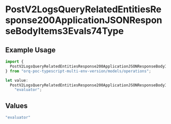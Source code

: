 # PostV2LogsQueryRelatedEntitiesResponse200ApplicationJSONResponseBodyItems3Evals74Type

## Example Usage

```typescript
import {
  PostV2LogsQueryRelatedEntitiesResponse200ApplicationJSONResponseBodyItems3Evals74Type,
} from "orq-poc-typescript-multi-env-version/models/operations";

let value:
  PostV2LogsQueryRelatedEntitiesResponse200ApplicationJSONResponseBodyItems3Evals74Type =
    "evaluator";
```

## Values

```typescript
"evaluator"
```